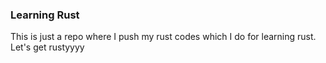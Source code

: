 ### Learning Rust

This is just a repo where I push my rust codes which I do for learning rust.
Let's get rustyyyy
